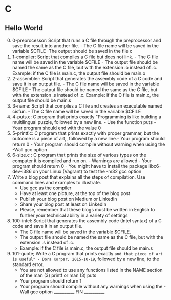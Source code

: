 # C
## Hello World

0. 0-preprocessor: Script that runs a C file through the preprocessor and save the result into another file. - The C file name will be saved in the variable $CFILE -The output should be saved in the file c
1. 1-compiler: Script that compiles a C file but does not link. - The C file name will be saved in the variable $CFILE - The output file should be named the same as the C file, but with the extension .o instead of .c.
Example: if the C file is main.c, the output file should be main.o
2. 2-assembler: Script that generates the assembly code of a C code and save it in an output file. - The C file name will be saved in the variable $CFILE - The output file should be named the same as the C file, but with the extension .s instead of .c.
Example: if the C file is main.c, the output file should be main.s
3. 3-name: Script that compiles a C file and creates an executable named cisfun. - The C file name will be saved in the variable $CFILE
4. 4-puts.c: C program that prints exactly "Programming is like building a multilingual puzzle, followed by a new line. - Use the function puts - Your program should end with the value 0
5. 5-printf.c: C program that prints exactly with proper grammar, but the outcome is a piece of art,, followed by a new line.- Your program should return 0 - Your program should compile without warning when using the -Wall gcc option
6.  6-size.c : C program that prints the size of various types on the computer it is compiled and run on. - Warnings are allowed - Your program should return 0 - You might have to install the package libc6-dev-i386 on your Linux (Vagrant) to test the -m32 gcc option
7. Write a blog post that explains all the steps of compilation. Use command lines and examples to illustrate.
	* Use gcc as the compiler
	* Have at least one picture, at the top of the blog post
	* Publish your blog post on Medium or LinkedIn
	* Share your blog post at least on LinkedIn
	* Please, remember that these blogs must be written in English to further your technical ability in a variety of settings
8. 100-intel: Script that generates the assembly code (Intel syntax) of a C code and save it in an output file.
	* The C file name will be saved in the variable $CFILE.
	* The output file should be named the same as the C file, but with the extension .s instead of .c.
	* Example: if the C file is main.c, the output file should be main.s
9. 101-quote; Write a C program that prints exactly `and that piece of art is useful" - Dora Korpar, 2015-10-19`, followed by a new line, to the standard error.
	* You are not allowed to use any functions listed in the NAME section of the man (3) printf or man (3) puts
	* Your program should return 1
	* Your program should compile without any warnings when using the -Wall gcc option
__________ FIN __________
